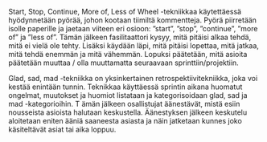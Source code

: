 Start, Stop, Continue, More of, Less of Wheel -tekniikkaa käytettäessä hyödynnetään pyörää, johon kootaan tiimiltä kommentteja. 
Pyörä piirretään isolle paperille ja jaetaan viiteen eri osioon: ”start”, ”stop”, ”continue”, ”more of” ja ”less of”. 
Tämän jälkeen fasilitaattori kysyy, mitä pitäisi alkaa tehdä, mitä ei vielä ole tehty. 
Lisäksi käydään läpi, mitä pitäisi lopettaa, mitä jatkaa, mitä tehdä enemmän ja mitä vähemmän. 
Lopuksi päätetään, mitä asioita päätetään muuttaa / olla muuttamatta seuraavaan sprinttiin/projektiin. 

Glad, sad, mad -tekniikka on yksinkertainen retrospektiivitekniikka, joka voi kestää enintään tunnin. 
Teknikkaa käyttäessä sprintin aikana huomatut ongelmat, muutokset ja huomiot listataan ja kategorisoidaan glad, sad ja mad -kategorioihin. T
ämän jälkeen osallistujat äänestävät, mistä esiin nousseista asioista halutaan keskustella. 
Äänestyksen jälkeen keskutelu aloitetaan eniten ääniä saaneesta asiasta ja näin jatketaan kunnes joko käsiteltävät asiat tai aika loppuu. 

